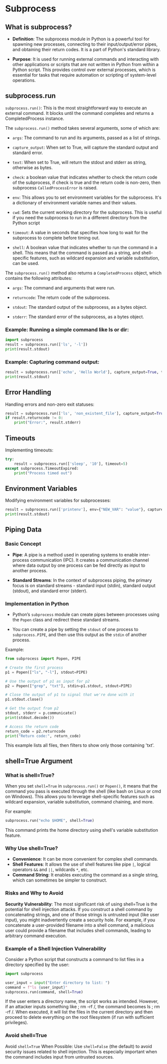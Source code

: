 # Subprocess

## What is subprocess?

- **Definition**: The subprocess module in Python is a powerful tool for spawning new processes, connecting to their input/output/error pipes, and obtaining their return codes. It is a part of Python's standard library.

- **Purpose**: It is used for running external commands and interacting with other applications or scripts that are not written in Python from within a Python script. This  provides control over external processes, which is essential for tasks that require automation or scripting of system-level operations.

## subprocess.run

`subprocess.run()`: This is the most straightforward way to execute an external command. It blocks until the command completes and returns a CompletedProcess instance.

The `subprocess.run()` method takes several arguments, some of which are:

- `args`: The command to run and its arguments, passed as a list of strings.

- `capture_output`: When set to True, will capture the standard output and standard error.

- `text`: When set to True, will return the stdout and stderr as string, otherwise as bytes.

- `check`: a boolean value that indicates whether to check the return code of the subprocess, if check is true and the return code is non-zero, then subprocess `CalledProcessError` is raised.

- `env`: This allows you to set environment variables for the subprocess. It's a dictionary of environment variable names and their values.

- `cwd`: Sets the current working directory for the subprocess. This is useful if you need the subprocess to run in a different directory from the Python script

- `timeout`: A value in seconds that specifies how long to wait for the subprocess to complete before timing out.

- `shell`: A boolean value that indicates whether to run the command in a shell. This means that the command is passed as a string, and shell-specific features, such as wildcard expansion and variable substitution, can be used.

The `subprocess.run()` method also returns a `CompletedProcess` object, which contains the following attributes:

- `args`: The command and arguments that were run.

- `returncode`: The return code of the subprocess.

- `stdout`: The standard output of the subprocess, as a bytes object.

- `stderr`: The standard error of the subprocess, as a bytes object.

### Example: Running a simple command like ls or dir:

```python
import subprocess
result = subprocess.run(['ls', '-l'])
print(result.stdout)
```

### Example: Capturing command output:

```python
result = subprocess.run(['echo', 'Hello World'], capture_output=True, text=True)
print(result.stdout)
```

## Error Handling

Handling errors and non-zero exit statuses:

```python
result = subprocess.run(['ls', 'non_existent_file'], capture_output=True, text=True)
if result.returncode != 0:
    print("Error:", result.stderr)
```

## Timeouts

Implementing timeouts:

```python
try:
    result = subprocess.run(['sleep', '10'], timeout=5)
except subprocess.TimeoutExpired:
    print("Process timed out")
```

## Environment Variables

Modifying environment variables for subprocesses:

```python
result = subprocess.run(['printenv'], env={"NEW_VAR": "value"}, capture_output=True, text=True)
print(result.stdout)
```

## Piping Data

### Basic Concept

- **Pipe**: A pipe is a method used in operating systems to enable inter-process communication (IPC). It creates a communication channel where data output by one process can be fed directly as input to another process.

- **Standard Streams**: In the context of subprocess piping, the primary focus is on standard streams - standard input (stdin), standard output (stdout), and standard error (stderr).

### Implementation in Python

- Python’s `subprocess` module can create pipes between processes using the `Popen` class and redirect these standard streams.

- You can create a pipe by setting the `stdout` of one process to `subprocess.PIPE`, and then use this output as the `stdin` of another process.

Example:

```python
from subprocess import Popen, PIPE

# Create the first process
p1 = Popen(["ls", "-l"], stdout=PIPE)

# Use the output of p1 as input for p2
p2 = Popen(["grep", "txt"], stdin=p1.stdout, stdout=PIPE)

# Close the output of p1 to signal that we're done with it
p1.stdout.close()

# Get the output from p2
stdout, stderr = p.communicate()
print(stdout.decode())

# Access the return code
return_code = p2.returncode
print("Return code:", return_code)
```

This example lists all files, then filters to show only those containing 'txt'.

## shell=True Argument

### What is shell=True?

When you set `shell=True` in `subprocess.run()` or `Popen()`, it means that the command you pass is executed through the shell (like bash on Linux or cmd on Windows). This allows you to leverage shell-specific features such as wildcard expansion, variable substitution, command chaining, and more.

For example:

```python
subprocess.run("echo $HOME", shell=True)
```

This command prints the home directory using shell's variable substitution feature.

### Why Use shell=True?

- **Convenience**: It can be more convenient for complex shell commands.
- **Shell Features**: It allows the use of shell features like pipe `|`, logical operators `&&` and `||`, wildcards `*`, etc.
- **Command String**: It enables executing the command as a single string, which can sometimes be simpler to construct.

### Risks and Why to Avoid

**Security Vulnerability**: The most significant risk of using shell=True is the potential for shell injection attacks. If you construct a shell command by concatenating strings, and one of those strings is untrusted input (like user input), you might inadvertently create a security hole. For example, if you concatenate a user-provided filename into a shell command, a malicious user could provide a filename that includes shell commands, leading to arbitrary command execution.

### Example of a Shell Injection Vulnerability

Consider a Python script that constructs a command to list files in a directory specified by the user:

```python
import subprocess

user_input = input("Enter directory to list: ")
command = f"ls {user_input}"
subprocess.run(command, shell=True)
```

If the user enters a directory name, the script works as intended. However, if an attacker inputs something like ; rm -rf /, the command becomes ls ; rm -rf /. When executed, it will list the files in the current directory and then proceed to delete everything on the root filesystem (if run with sufficient privileges).

### Avoid shell=True

Avoid `shell=True` When Possible: Use `shell=False` (the default) to avoid security issues related to shell injection. This is especially important when the command includes input from untrusted sources.